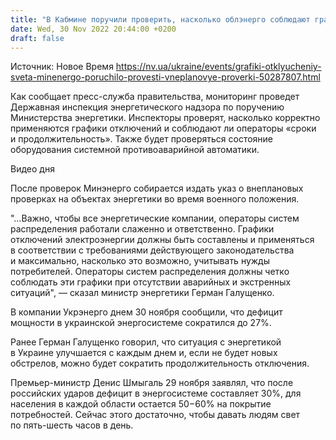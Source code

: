 ```yaml
---
title: "В Кабмине поручили проверить, насколько облэнерго соблюдают графики отключений"
date: Wed, 30 Nov 2022 20:44:00 +0200
draft: false
---
```

Источник: Новое Время https://nv.ua/ukraine/events/grafiki-otklyucheniy-sveta-minenergo-poruchilo-provesti-vneplanovye-proverki-50287807.html


 Как сообщает пресс-служба правительства, мониторинг проведет Державная инспекция энергетического надзора по поручению Министерства энергетики. Инспекторы проверят, насколько корректно применяются графики отключений и соблюдают ли операторы «сроки и продолжительность». Также будет проверяться состояние оборудования системной противоаварийной автоматики.

 Видео дня   

После проверок Минэнерго собирается издать указ о внеплановых проверках на объектах энергетики во время военного положения.

"…Важно, чтобы все энергетические компании, операторы систем распределения работали слаженно и ответственно. Графики отключений электроэнергии должны быть составлены и применяться в соответствии с требованиями действующего законодательства и максимально, насколько это возможно, учитывать нужды потребителей. Операторы систем распределения должны четко соблюдать эти графики при отсутствии аварийных и экстренных ситуаций", — сказал министр энергетики Герман Галущенко.

В компании Укрэнерго днем 30 ноября сообщили, что дефицит мощности в украинской энергосистеме сократился до 27%.

Ранее Герман Галущенко говорил, что ситуация с энергетикой в Украине улучшается с каждым днем и, если не будет новых обстрелов, можно будет сократить продолжительность отключения.

Премьер-министр Денис Шмыгаль 29 ноября заявлял, что после российских ударов дефицит в энергосистеме составляет 30%, для населения в каждой области остается 50−60% на покрытие потребностей. Сейчас этого достаточно, чтобы давать людям свет по пять-шесть часов в день.
